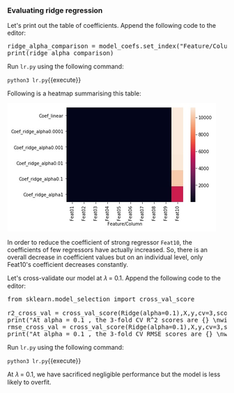 ### Evaluating ridge regression
Let's print out the table of coefficients. Append the following code to the editor:

<pre class="file" data-filename="lr.py" data-target="append">
ridge_alpha_comparison = model_coefs.set_index("Feature/Column").apply(lambda x: np.abs(x),axis=1)
print(ridge_alpha_comparison)
</pre>

Run `lr.py` using the following command:

`python3 lr.py`{{execute}}

Following is a heatmap summarising this table:

![l2hmp](./assets/l2hmp.jpg)

In order to reduce the coefficient of strong regressor `Feat10`, the coefficients of few regressors have actually increased. So, there is an overall decrease in coefficient values but on an individual level, only Feat10's coefficient decreases constantly. 

Let's cross-validate our model at 𝜆 = 0.1. Append the following code to the editor:

<pre class="file" data-filename="lr.py" data-target="append">
from sklearn.model_selection import cross_val_score

r2_cross_val = cross_val_score(Ridge(alpha=0.1),X,y,cv=3,scoring="r2")
print("At alpha = 0.1 , the 3-fold CV R^2 scores are {} \nwith a mean R^2 score of {:.4f}".format(r2_cross_val,np.mean(r2_cross_val)))
rmse_cross_val = cross_val_score(Ridge(alpha=0.1),X,y,cv=3,scoring="neg_root_mean_squared_error")
print("At alpha = 0.1 , the 3-fold CV RMSE scores are {} \nwith a mean RMSE of {:.4f}".format([-i for i in rmse_cross_val],-np.mean(rmse_cross_val)))
</pre>

Run `lr.py` using the following command:

`python3 lr.py`{{execute}}

At 𝜆 = 0.1, we have sacrificed negligible performance but the model is less likely to overfit.